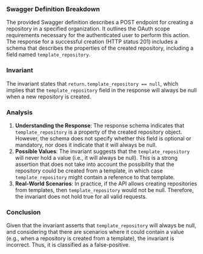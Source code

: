 ### Swagger Definition Breakdown
The provided Swagger definition describes a POST endpoint for creating a repository in a specified organization. It outlines the OAuth scope requirements necessary for the authenticated user to perform this action. The response for a successful creation (HTTP status 201) includes a schema that describes the properties of the created repository, including a field named `template_repository`.

### Invariant
The invariant states that `return.template_repository == null`, which implies that the `template_repository` field in the response will always be null when a new repository is created.

### Analysis
1. **Understanding the Response**: The response schema indicates that `template_repository` is a property of the created repository object. However, the schema does not specify whether this field is optional or mandatory, nor does it indicate that it will always be null.
2. **Possible Values**: The invariant suggests that the `template_repository` will never hold a value (i.e., it will always be null). This is a strong assertion that does not take into account the possibility that the repository could be created from a template, in which case `template_repository` might contain a reference to that template.
3. **Real-World Scenarios**: In practice, if the API allows creating repositories from templates, then `template_repository` would not be null. Therefore, the invariant does not hold true for all valid requests.

### Conclusion
Given that the invariant asserts that `template_repository` will always be null, and considering that there are scenarios where it could contain a value (e.g., when a repository is created from a template), the invariant is incorrect. Thus, it is classified as a false-positive.
